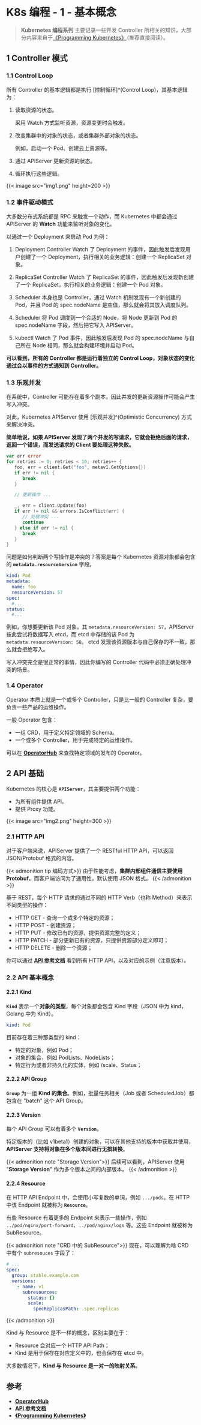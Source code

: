 # K8s 编程 - 1 - 基本概念


> **Kubernetes 编程系列** 主要记录一些开发 Controller 所相关的知识，大部分内容来自于[《Programming Kubernetes》](https://www.oreilly.com/library/view/programming-kubernetes/9781492047094/)（推荐直接阅读）。


## 1 Controller 模式

### 1.1 Control Loop

所有 Controller 的基本逻辑都是执行 [控制循环]^(Control Loop)，其基本逻辑为：

1. 读取资源的状态。
   
   采用 Watch 方式监听资源，资源变更时会触发。

2. 改变集群中的对象的状态，或者集群外部对象的状态。
   
   例如，启动一个 Pod、创建云上资源等。

3. 通过 APIServer 更新资源的状态。
   
4. 循环执行这些逻辑。

{{< image src="img1.png" height=200 >}}

### 1.2 事件驱动模式

大多数分布式系统都是 RPC 来触发一个动作，而 Kubernetes 中都会通过 APIServer 的 **Watch** 功能来监听对象的变化。

以通过一个 Deployment 来启动 Pod 为例：

1. Deployment Controller Watch 了 Deployment 的事件，因此触发后发现用户创建了一个 Deployment，执行相关的业务逻辑：创建一个 ReplicaSet 对象。

2. ReplicaSet Controller Watch 了 ReplicaSet 的事件，因此触发后发现新创建了一个 ReplicaSet，执行相关的业务逻辑：创建一个 Pod 对象。

3. Scheduler 本身也是 Controller，通过 Watch 机制发现有一个新创建的 Pod，并且 Pod 的 spec.nodeName 是空值，那么就会将其放入调度队列。

4. Scheduler 将 Pod 调度到一个合适的 Node，将 Node 更新到 Pod 的 spec.nodeName 字段，然后把它写入 APIServer。

5. kubectl Watch 了 Pod 事件，因此触发后发现 Pod 的 spec.nodeName 与自己所在 Node 相同，那么就会构建环境并启动 Pod。

**可以看到，所有的 Controller 都是运行着独立的 Control Loop，对象状态的变化通过会以事件的方式通知到 Controller。**

### 1.3 乐观并发

在系统中，Controller 可能存在着多个副本，因此并发的更新资源操作可能会产生写入冲突。

对此，Kubernetes APIServer 使用 [乐观并发]^(Optimistic Concurrency) 方式来解决冲突。

**简单地说，如果 APIServer 发现了两个并发的写请求，它就会拒绝后面的请求，返回一个错误，而发送请求的 Client 要处理这种失败。**

```go
var err error
for retries := 0; retries < 10; retries++ {
   foo, err = client.Get("foo", metav1.GetOptions{})
   if err != nil {
      break
   }

   // 更新操作 ...

   _, err = client.Update(foo)
   if err != nil && errors.IsConflict(err) {
      // 处理冲突 ...
      continue
   } else if err != nil {
      break
   }
}
```

问题是如何判断两个写操作是冲突的？答案是每个 Kubernetes 资源对象都会包含的 **`metadata.resourceVersion`** 字段。

```yaml
kind: Pod
metadata:
  name: foo
  resourceVersion: 57
spec:
  #...
status:
  #...
```

例如，你想要更新该 Pod 对象，其 `metadata.resourceVersion: 57`，APIServer 按此尝试将数据写入 etcd，而 etcd 中存储的该 Pod 为 `metadata.resourceVersion: 58`。 etcd 发现该资源版本与自己保存的不一致，那么就会拒绝写入。

写入冲突完全是很正常的事情，因此你编写的 Controller 代码中必须正确处理冲突的场景。

### 1.4 Operator

Operator 本质上就是一个或多个 Controller，只是比一般的 Controller 复杂，要负责一些产品的运维操作。

一般 Operator 包含：

* 一组 CRD，用于定义特定领域的 Schema。
* 一个或多个 Controller，用于完成特定的运维操作。

可以在 [**OperatorHub**](https://operatorhub.io/) 来查找特定领域的发布的 Operator。


## 2 API 基础

Kubernetes 的核心是 **`APIServer`**，其主要提供两个功能：

* 为所有组件提供 API。
* 提供 Proxy 功能。

{{< image src="img2.png" height=300 >}}

### 2.1 HTTP API

对于客户端来说，APIServer 提供了一个 RESTful HTTP API，可以返回 JSON/Protobuf 格式的内容。

{{< admonition tip 编码方式>}}
由于性能考虑，**集群内部组件通信主要使用 Protobuf**。而客户端访问为了通用性，默认使用 JSON 格式。
{{< /admonition >}}

基于 REST，每个 HTTP 请求的通过不同的 HTTP Verb（也称 Method）来表示不同类型的操作：

* HTTP GET - 查询一个或多个特定的资源；
* HTTP POST - 创建资源；
* HTTP PUT - 修改已有的资源，提供资源完整的定义；
* HTTP PATCH - 部分更新已有的资源，只提供资源部分定义即可；
* HTTP DELETE - 删除一个资源；

你可以通过 [**API 参考文档**](https://kubernetes.io/docs/reference/generated/kubernetes-api/v1.22/) 看到所有 HTTP API，以及对应的示例（注意版本）。

### 2.2 API 基本概念

#### 2.2.1 Kind

**`Kind`** 表示一个**对象的类型**，每个对象都会包含 Kind 字段（JSON 中为 kind，Golang 中为 Kind）。

```yaml
kind: Pod
```

目前存在着三种那类型的 kind：

* 特定的对象，例如 Pod；
* 对象的集合，例如 PodLists、NodeLists；
* 特定行为或者非持久化的实体，例如 /scale、Status；

#### 2.2.2 API Group

**`Group`** 为一组 **Kind 的集合**。例如，批量任务相关（Job 或者 ScheduledJob）都包含在 "batch" 这个 API Group。

#### 2.2.3 Version

每个 API Group 可以有着多个 **`Version`**。

特定版本的（比如 v1beta1）创建的对象，可以在其他支持的版本中获取并使用，**APIServer 支持将对象在多个版本间进行无损转换**。

{{< admonition note "Storage Version">}}
后续可以看到，APIServer 使用 "**Storage Version**" 作为多个版本之间的内部版本。
{{< /admonition >}}

#### 2.2.4 Resource

在 HTTP API Endpoint 中，会使用小写复数的单词，例如 `.../pods`。在 HTTP 中该 Endpoint 就被称为 **`Resource`**。

有些 Resource 有着更多的 Endpoint 来表示一些操作，例如 `../pod/nginx/port-forward`、`../pod/nginx/logs` 等。这些 Endpoint 就被称为 SubResource。

{{< admonition note "CRD 中的 SubResource">}}
现在，可以理解为啥 CRD 中有个 `subresouces` 字段了：
```yaml
# ...
spec:
  group: stable.example.com
  versions:
    - name: v1
      subresources:
        status: {}
        scale:
          specReplicasPath: .spec.replicas
```
{{< /admonition >}}

Kind 与 Resource 是不一样的概念，区别主要在于：
* Resource 会对应一个 HTTP API Path；
* Kind 是用于保存在对应定义中的，也会保存在 etcd 中。

大多数情况下，**Kind 与 Resource 是一对一的映射关系**。

## 参考
* [**OperatorHub**](https://operatorhub.io/)
* [**API 参考文档**](https://kubernetes.io/docs/reference/generated/kubernetes-api/v1.22/)
* [**《Programming Kubernetes》**](https://book.douban.com/subject/33393681/)
